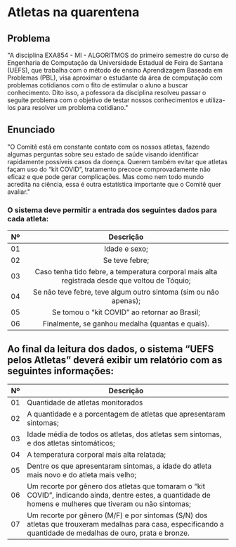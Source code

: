 # Atletas na quarentena

## Problema

"A disciplina EXA854 - MI - ALGORITMOS do primeiro semestre do curso de Engenharia de Computação da Universidade Estadual de Feira de Santana (UEFS), que trabalha com o método de ensino Aprendizagem Baseada em Problemas (PBL), visa aproximar o estudante da área  de computação com problemas cotidianos com o fito de estimular o aluno a buscar conhecimento. Dito isso, a pofessora da disciplina resolveu passar o seguite problema com o objetivo de testar nossos conhecimentos e utiliza-los para resolver um problema cotidiano."

## Enunciado

"O Comitê está em constante contato com os nossos atletas, fazendo algumas perguntas sobre seu estado de saúde visando identificar rapidamente possíveis casos da doença. Querem também evitar que atletas façam uso do “kit COVID”, tratamento precoce comprovadamente não eficaz e que pode gerar complicações. Mas como nem todo mundo acredita na ciência, essa é outra estatística importante que o Comitê quer avaliar."

### O sistema deve permitir a entrada dos seguintes dados para cada atleta:

| Nº | Descrição | 
| :---------: | :------------: |
| 01 | Idade e sexo; |
| 02 | Se teve febre; |
| 03 | Caso tenha tido febre, a temperatura corporal mais alta registrada desde que voltou de Tóquio; |
| 04 | Se não teve febre, teve algum outro sintoma (sim ou não apenas); |
| 05 | Se tomou o “kit COVID” ao retornar ao Brasil; |
| 06 | Finalmente, se ganhou medalha (quantas e quais). |

## Ao final da leitura dos dados, o sistema “UEFS pelos Atletas” deverá exibir um relatório com as seguintes informações:

| Nº | Descrição | 
| :----------: | --------- | 
| 01 | Quantidade de atletas monitorados | 
| 02 | A quantidade e a porcentagem de atletas que apresentaram sintomas; |
| 03 | Idade média de todos os atletas, dos atletas sem sintomas, e dos atletas sintomáticos; |
| 04 | A temperatura corporal mais alta relatada; |
| 05 | Dentre os que apresentaram sintomas, a idade do atleta mais novo e do atleta mais velho;|
| 06 | Um recorte por gênero dos atletas que tomaram o “kit COVID”, indicando ainda, dentre estes, a quantidade de homens e mulheres que tiveram ou não sintomas;|
| 07 | Um recorte por gênero (M/F) e por sintomas (S/N) dos atletas que trouxeram medalhas para casa, especificando a quantidade de medalhas de ouro, prata e bronze. |
